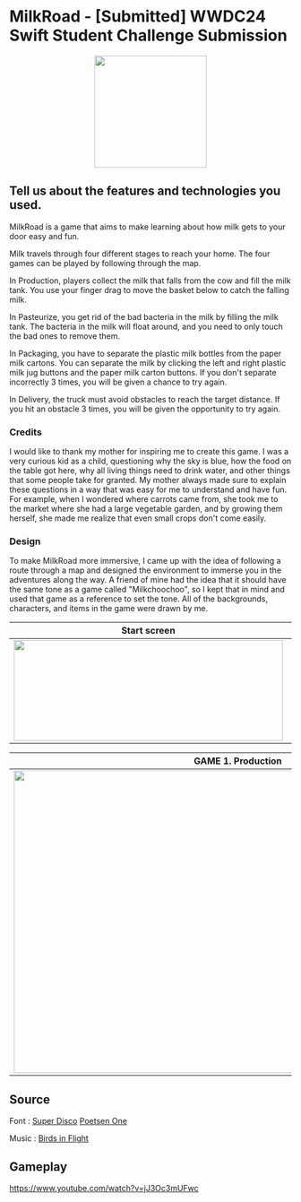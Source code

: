 # MilkRoad - [Submitted] WWDC24 Swift Student Challenge Submission


<p align="center">
  <img src="https://github.com/youngjungju/MilkRoad/assets/70834005/cf9acd31-7af8-45e7-81d8-7c181e3abb20" width="200" height="200"/> 
</p>

## Tell us about the features and technologies you used.
MilkRoad is a game that aims to make learning about how milk gets to your door easy and fun.

Milk travels through four different stages to reach your home. The four games can be played by following through the map.

In Production, players collect the milk that falls from the cow and fill the milk tank. You use your finger drag to move the basket below to catch the falling milk.

In Pasteurize, you get rid of the bad bacteria in the milk by filling the milk tank. The bacteria in the milk will float around, and you need to only touch the bad ones to remove them.

In Packaging, you have to separate the plastic milk bottles from the paper milk cartons. You can separate the milk by clicking the left and right plastic milk jug buttons and the paper milk carton buttons. If you don't separate incorrectly 3 times, you will be given a chance to try again.

In Delivery, the truck must avoid obstacles to reach the target distance. If you hit an obstacle 3 times, you will be given the opportunity to try again.

### Credits

I would like to thank my mother for inspiring me to create this game. I was a very curious kid as a child, questioning why the sky is blue, how the food on the table got here, why all living things need to drink water, and other things that some people take for granted. My mother always made sure to explain these questions in a way that was easy for me to understand and have fun. For example, when I wondered where carrots came from, she took me to the market where she had a large vegetable garden, and by growing them herself, she made me realize that even small crops don't come easily.

### Design

To make MilkRoad more immersive, I came up with the idea of following a route through a map and designed the environment to immerse you in the adventures along the way. A friend of mine had the idea that it should have the same tone as a game called "Milkchoochoo", so I kept that in mind and used that game as a reference to set the tone. All of the backgrounds, characters, and items in the game were drawn by me. 

| Start screen | Intro Screen | Map screen | Outro screen | End Screen |
|--------------|--------------|------------|--------------|------------|
| <img src="https://github.com/youngjungju/MilkRoad/assets/70834005/835fedf2-3074-4fb6-a12e-66b82d69b972" width="480" height="180"/> | <img src="https://github.com/youngjungju/MilkRoad/assets/70834005/99cee878-dc3d-4c21-8825-2186943dc237" width="480" height="180"/> | <img src="https://github.com/youngjungju/MilkRoad/assets/70834005/a8566d7d-62c8-4e54-ac8a-bf57c6e8ddb9" width="480" height="180"/> | <img src="https://github.com/youngjungju/MilkRoad/assets/70834005/fd1bf116-e3c0-441e-9e83-30ffd5ffc325" width="480" height="180"/> | <img src="https://github.com/youngjungju/MilkRoad/assets/70834005/a2c2577f-3e92-4e6e-b2e9-436e4a8fd56f" width="480" height="180"/> |

| GAME 1. Production | GAME 2. Pasteurization | GAME 3. Packaging | GAME 4. Delivery |
|--------------|-------------|--------------|-------------|
| <img src="https://github.com/youngjungju/MilkRoad/assets/70834005/7c245b1b-948e-4062-81e2-36b1d43141d5" width="800" height="540"/> | <img src="https://github.com/youngjungju/MilkRoad/assets/70834005/3d38dc2e-7111-4739-9aa9-4faf1014075a" width="800" height="540"/> | <img src="https://github.com/youngjungju/MilkRoad/assets/70834005/5379c387-2f41-4fab-94e7-d5219b4a7c1e" width="800" height="540"/> | <img src="https://github.com/youngjungju/MilkRoad/assets/70834005/48a0fc5c-4b99-42a6-97e8-80c4bf293b48" width="800" height="540"/> |

## Source

Font : [Super Disco](https://www.dafont.com/super-disco.font)
       [Poetsen One](https://www.dafont.com/poetsen-one.font)

Music : [Birds in Flight](https://www.youtube.com/watch?v=zuUsZy1MHtI)

## Gameplay

https://www.youtube.com/watch?v=jJ3Oc3mUFwc

